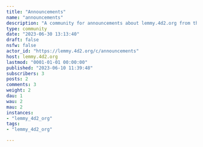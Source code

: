 ```yaml
---
title: "Announcements" 
name: "announcements"
description: "A community for announcements about lemmy.4d2.org from the admins."
type: community
date: "2023-06-30 13:13:40"
draft: false
nsfw: false
actor_id: "https://lemmy.4d2.org/c/announcements"
host: lemmy.4d2.org
lastmod: "0001-01-01 00:00:00"
published: "2023-06-10 11:39:48"
subscribers: 3
posts: 2
comments: 3
weight: 2
dau: 1
wau: 2
mau: 2
instances:
- "lemmy_4d2_org"
tags: 
- "lemmy_4d2_org"

---
```

